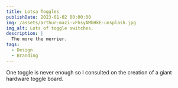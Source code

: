 ```yaml
---
title: Lotsa Toggles
publishDate: 2023-01-02 00:00:00
img: /assets/arthur-mazi-vFhsyAMbHkE-unsplash.jpg
img_alt: Lots of toggle switches.
description: |
  The more the merrier.
tags:
  - Design
  - Branding
---
```


One toggle is never enough so I consulted on the creation of a giant hardware toggle board.
